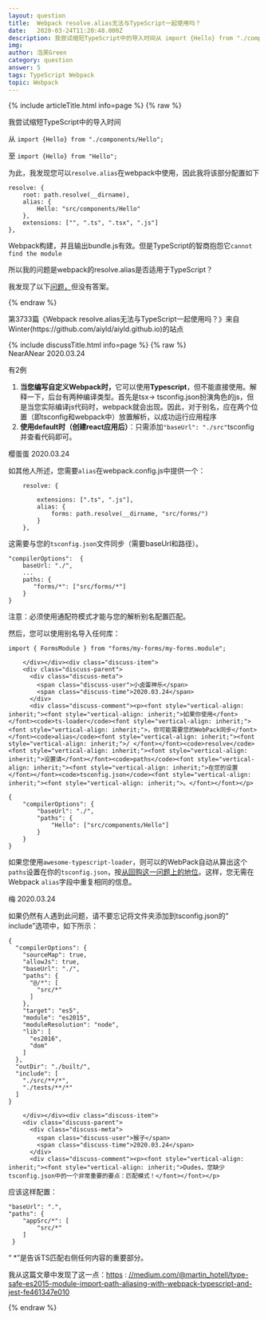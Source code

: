 ```yaml
---
layout: question
title:  Webpack resolve.alias无法与TypeScript一起使用吗？
date:   2020-03-24T11:20:48.000Z
description: 我尝试缩短TypeScript中的导入时间从 import {Hello} from "./components/Hello";至 import {Hello}...
img: 
author: 泡芙Green
category: question
answer: 5
tags: TypeScript Webpack
topic: Webpack
---
```

<div class="article-root">
  <div class="article">
    {% include articleTitle.html info=page %}
    {% raw %}
    <div class="article-content"><p><font style="vertical-align: inherit;"><font style="vertical-align: inherit;">我尝试缩短TypeScript中的导入时间</font></font></p>

<p><font style="vertical-align: inherit;"><font style="vertical-align: inherit;">从 </font></font><code>import {Hello} from "./components/Hello";</code></p>

<p><font style="vertical-align: inherit;"><font style="vertical-align: inherit;">至 </font></font><code>import {Hello} from "Hello";</code></p>

<p><font style="vertical-align: inherit;"><font style="vertical-align: inherit;">为此，我发现您可以</font></font><code>resolve.alias</code><font style="vertical-align: inherit;"><font style="vertical-align: inherit;">在webpack中</font><font style="vertical-align: inherit;">使用</font><font style="vertical-align: inherit;">，因此我将该部分配置如下</font></font></p>

<pre><code>resolve: {<font></font>
    root: path.resolve(__dirname),<font></font>
    alias: {<font></font>
        Hello: "src/components/Hello"<font></font>
    },<font></font>
    extensions: ["", ".ts", ".tsx", ".js"]<font></font>
},<font></font>
</code></pre>

<p><font style="vertical-align: inherit;"><font style="vertical-align: inherit;">Webpack构建，并且输出bundle.js有效。</font><font style="vertical-align: inherit;">但是TypeScript的智商抱怨它</font></font><code>cannot find the module</code></p>

<p><font style="vertical-align: inherit;"><font style="vertical-align: inherit;">所以我的问题是webpack的resolve.alias是否适用于TypeScript？</font></font></p>

<p><font style="vertical-align: inherit;"><font style="vertical-align: inherit;">我发现了以下</font></font><a href="https://github.com/s-panferov/awesome-typescript-loader/issues/34" rel="noreferrer"><font style="vertical-align: inherit;"><font style="vertical-align: inherit;">问题，</font></font></a><font style="vertical-align: inherit;"><font style="vertical-align: inherit;">但没有答案。</font></font></p></div>
    {% endraw %}
  </div>
  <p class="winter_mark">第3733篇《Webpack resolve.alias无法与TypeScript一起使用吗？》来自Winter(https://github.com/aiyld/aiyld.github.io)的站点</p>
  <div class="discuss-wrapper">
    {% include discussTitle.html info=page %}
    {% raw %}
    <div class="discuss-item">
        <div class="discuss-parent">
          <div class="discuss-meta">
            <span class="discuss-user">NearANear</span>
            <span class="discuss-time">2020.03.24</span>
          </div>
          <div class="discuss-comment"><p><font style="vertical-align: inherit;"><font style="vertical-align: inherit;">有2例 </font></font></p>

<ol>
<li><strong><font style="vertical-align: inherit;"><font style="vertical-align: inherit;">当您编写自定义Webpack时，</font></font></strong><font style="vertical-align: inherit;"><font style="vertical-align: inherit;">它可以使用</font><strong><font style="vertical-align: inherit;">Typescript</font></strong><font style="vertical-align: inherit;">，但不能直接使用。</font><font style="vertical-align: inherit;">解释一下，后台有两种编译类型。</font><font style="vertical-align: inherit;">首先是tsx-&gt; tsconfig.json扮演角色的js，但是当您实际编译js代码时，webpack就会出现。</font><font style="vertical-align: inherit;">因此，对于别名，应在两个位置（即tsconfig和webpack中）放置解析，以成功运行应用程序</font></font></li>
<li><strong><font style="vertical-align: inherit;"><font style="vertical-align: inherit;">使用default时（创建react应用后）</font></font></strong><font style="vertical-align: inherit;"><font style="vertical-align: inherit;">：只需添加</font></font><code>"baseUrl": "./src"</code><font style="vertical-align: inherit;"><font style="vertical-align: inherit;">tsconfig并查看代码即可。</font></font></li>
</ol></div>
        </div></div><div class="discuss-item">
        <div class="discuss-parent">
          <div class="discuss-meta">
            <span class="discuss-user">樱蛋蛋</span>
            <span class="discuss-time">2020.03.24</span>
          </div>
          <div class="discuss-comment"><p><font style="vertical-align: inherit;"><font style="vertical-align: inherit;">如其他人所述，您需要</font></font><code>alias</code><font style="vertical-align: inherit;"><font style="vertical-align: inherit;">在webpack.config.js中</font><font style="vertical-align: inherit;">提供一个</font><font style="vertical-align: inherit;">：</font></font></p>

<pre><code>    resolve: { <font></font>
<font></font>
        extensions: [".ts", ".js"],<font></font>
        alias: {<font></font>
            forms: path.resolve(__dirname, "src/forms/")<font></font>
        } <font></font>
    },<font></font>
</code></pre>

<p><font style="vertical-align: inherit;"><font style="vertical-align: inherit;">这需要与您的</font></font><code>tsconfig.json</code><font style="vertical-align: inherit;"><font style="vertical-align: inherit;">文件</font><font style="vertical-align: inherit;">同步</font><font style="vertical-align: inherit;">（需要baseUrl和路径）。</font></font></p>

<pre><code>"compilerOptions":  {<font></font>
    baseUrl: "./",<font></font>
    ...<font></font>
    paths: {<font></font>
       "forms/*": ["src/forms/*"]<font></font>
    }<font></font>
}<font></font>
</code></pre>

<p><font style="vertical-align: inherit;"><font style="vertical-align: inherit;">注意：必须使用通配符模式才能与您的解析别名配置匹配。</font></font></p>

<p><font style="vertical-align: inherit;"><font style="vertical-align: inherit;">然后，您可以使用别名导入任何库： </font></font></p>

<pre><code>import { FormsModule } from "forms/my-forms/my-forms.module";
</code></pre></div>
        </div></div><div class="discuss-item">
        <div class="discuss-parent">
          <div class="discuss-meta">
            <span class="discuss-user">小卤蛋神乐</span>
            <span class="discuss-time">2020.03.24</span>
          </div>
          <div class="discuss-comment"><p><font style="vertical-align: inherit;"><font style="vertical-align: inherit;">如果你使用</font></font><code>ts-loader</code><font style="vertical-align: inherit;"><font style="vertical-align: inherit;">，你可能需要您的WebPack同步</font></font><code>alias</code><font style="vertical-align: inherit;"><font style="vertical-align: inherit;">/ </font></font><code>resolve</code><font style="vertical-align: inherit;"><font style="vertical-align: inherit;">设置请</font></font><code>paths</code><font style="vertical-align: inherit;"><font style="vertical-align: inherit;">在您的设置</font></font><code>tsconfig.json</code><font style="vertical-align: inherit;"><font style="vertical-align: inherit;">。</font></font></p>

<pre><code>{<font></font>
    "compilerOptions": {<font></font>
        "baseUrl": "./",<font></font>
        "paths": {<font></font>
            "Hello": ["src/components/Hello"]<font></font>
        }<font></font>
    }<font></font>
}<font></font>
</code></pre>

<p><font style="vertical-align: inherit;"><font style="vertical-align: inherit;">如果您使用</font></font><code>awesome-typescript-loader</code><font style="vertical-align: inherit;"><font style="vertical-align: inherit;">，则可以的WebPack自动从算出这个</font></font><code>paths</code><font style="vertical-align: inherit;"><font style="vertical-align: inherit;">设置在你的</font></font><code>tsconfig.json</code><font style="vertical-align: inherit;"><font style="vertical-align: inherit;">，按</font></font><a href="https://github.com/s-panferov/awesome-typescript-loader/issues/156" rel="noreferrer"><font style="vertical-align: inherit;"><font style="vertical-align: inherit;">从回购这一问题上的地位</font></font></a><font style="vertical-align: inherit;"><font style="vertical-align: inherit;">。</font><font style="vertical-align: inherit;">这样，您无需在Webpack </font></font><code>alias</code><font style="vertical-align: inherit;"><font style="vertical-align: inherit;">字段中</font><font style="vertical-align: inherit;">重复相同的信息</font><font style="vertical-align: inherit;">。</font></font></p></div>
        </div></div><div class="discuss-item">
        <div class="discuss-parent">
          <div class="discuss-meta">
            <span class="discuss-user">梅</span>
            <span class="discuss-time">2020.03.24</span>
          </div>
          <div class="discuss-comment"><p><font style="vertical-align: inherit;"><font style="vertical-align: inherit;">如果仍然有人遇到此问题，请不要忘记将文件夹添加到tsconfig.json的“ include”选项中，如下所示：</font></font></p>

<pre><code>{<font></font>
  "compilerOptions": {<font></font>
    "sourceMap": true,<font></font>
    "allowJs": true,<font></font>
    "baseUrl": "./",<font></font>
    "paths": {<font></font>
      "@/*": [<font></font>
        "src/*"<font></font>
      ]<font></font>
    },<font></font>
    "target": "es5",<font></font>
    "module": "es2015",<font></font>
    "moduleResolution": "node",<font></font>
    "lib": [<font></font>
      "es2016",<font></font>
      "dom"<font></font>
    ]<font></font>
  },<font></font>
  "outDir": "./built/",<font></font>
  "include": [<font></font>
    "./src/**/*",<font></font>
    "./tests/**/*"<font></font>
  ]<font></font>
}<font></font>
</code></pre></div>
        </div></div><div class="discuss-item">
        <div class="discuss-parent">
          <div class="discuss-meta">
            <span class="discuss-user">猴子</span>
            <span class="discuss-time">2020.03.24</span>
          </div>
          <div class="discuss-comment"><p><font style="vertical-align: inherit;"><font style="vertical-align: inherit;">Dudes，您缺少tsconfig.json中的一个非常重要的要点：匹配模式！</font></font></p>

<p><font style="vertical-align: inherit;"><font style="vertical-align: inherit;">应该这样配置：</font></font></p>

<pre><code>"baseUrl": ".",<font></font>
"paths": {<font></font>
    "appSrc/*": [<font></font>
        "src/*"<font></font>
    ]<font></font>
 }<font></font>
</code></pre>

<p><font style="vertical-align: inherit;"><font style="vertical-align: inherit;">“ *”是告诉TS匹配右侧任何内容的重要部分。</font></font></p>

<p><font style="vertical-align: inherit;"><font style="vertical-align: inherit;">我从这篇文章中发现了这一点：</font><a href="https://medium.com/@martin_hotell/type-safe-es2015-module-import-path-aliasing-with-webpack-typescript-and-jest-fe461347e010" rel="noreferrer"><font style="vertical-align: inherit;">https</font></a><font style="vertical-align: inherit;"> :
 </font></font><a href="https://medium.com/@martin_hotell/type-safe-es2015-module-import-path-aliasing-with-webpack-typescript-and-jest-fe461347e010" rel="noreferrer"><font style="vertical-align: inherit;"><font style="vertical-align: inherit;">//medium.com/@martin_hotell/type-safe-es2015-module-import-path-aliasing-with-webpack-typescript-and-jest-fe461347e010</font></font></a></p></div>
        </div></div>
    {% endraw %}
  </div>
<div>
